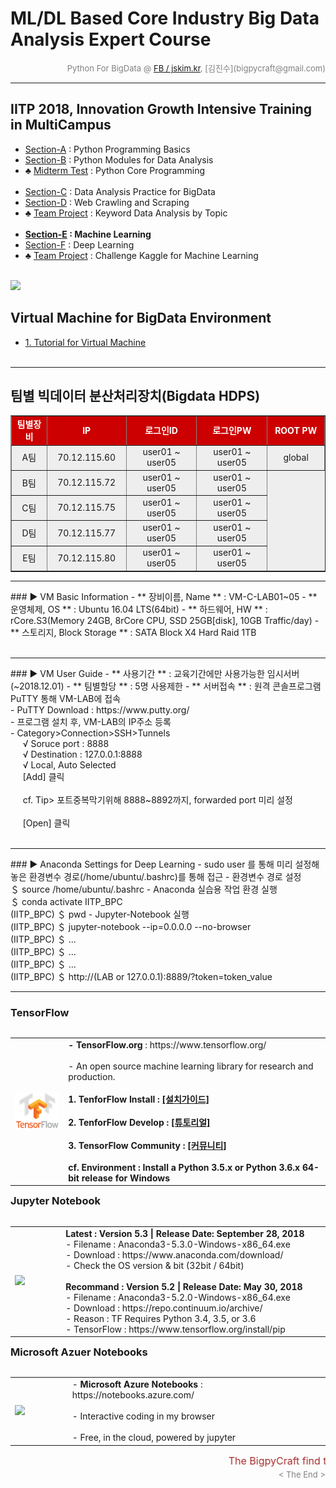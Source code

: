 
# ML/DL Based Core Industry Big Data Analysis Expert Course

<div align='right'><font size=2 color='gray'>Python For BigData @ <font color='blue'><a href='https://www.facebook.com/jskim.kr'>FB / jskim.kr</a></font>, [김진수](bigpycraft@gmail.com)</font></div>
<hr>

## IITP 2018, Innovation Growth Intensive Training in MultiCampus
>  
- [Section-A][link-A] : Python Programming Basics 
- [Section-B][link-B] : Python Modules for Data Analysis
- ♣ [Midterm Test][test10] : Python Core Programming <br/><br/>
- [Section-C][link-C] : Data Analysis Practice for BigData
- [Section-D][link-D] : Web Crawling and Scraping
- ♣ [Team Project][test11] : Keyword Data Analysis by Topic <br/><br/>
- <b>[Section-E][link-E] : Machine Learning</b>
- [Section-F][link-F] : Deep Learning
- ♣ [Team Project][test12] : Challenge Kaggle for Machine Learning <br/><br/>

[link-A]: https://github.com/bigpycraft/iitp18-multicampus/tree/master/section-A "Go Section-A"
[link-B]: https://github.com/bigpycraft/iitp18-multicampus/tree/master/section-B "Go Section-B"
[link-C]: https://github.com/bigpycraft/iitp18-multicampus/tree/master/section-C "Go Section-C"
[link-D]: https://github.com/bigpycraft/iitp18-multicampus/tree/master/section-D "Go Section-D"
[link-E]: https://github.com/bigpycraft/iitp18-multicampus/tree/master/section-E "Go Section-E"
[link-F]: https://github.com/bigpycraft/iitp18-multicampus/tree/master/section-F "Go Section-F"
[test10]: https://github.com/bigpycraft/iitp18-multicampus/tree/master/test-py10 "Go Test-10"
[test11]: https://github.com/bigpycraft/iitp18-multicampus/tree/master/test-py11 "Go Test-11"
[test12]: https://github.com/bigpycraft/iitp18-multicampus/tree/master/test-py12 "Go Test-12"


<img src="../images/img_front_readme_iitp.png">

## Virtual Machine for BigData Environment
- <a href="https://htmlpreview.github.io/?https://github.com/bigpycraft/iitp18-multicampus/blob/master/section-H/html/BDA-VM101-Tutorials.html                 "> 1. Tutorial for Virtual Machine    </a>
<br/><br/>


<hr>

## 팀별 빅데이터 분산처리장치(Bigdata HDPS)

<table border=1 bgcolor="#EEEEEE">
	<tr bgcolor="#CC0000">
		<td width="100"><div align="center"><font color="#FFFFFF"><b>팀별장비 </b></font></div></td>
		<td width="150"><div align="center"><font color="#FFFFFF"><b>IP       </b></font></div></td>
		<td width="200"><div align="center"><font color="#FFFFFF"><b>로그인ID </b></font></div></td>
		<td width="200"><div align="center"><font color="#FFFFFF"><b>로그인PW </b></font></div></td>
		<td width="150"><div align="center"><font color="#FFFFFF"><b>ROOT PW  </b></font></div></td>
	</tr>
	<tr>
		<td><div align="center">A팀             </div></td>
		<td><div align="center">70.12.115.60    </div></td>
		<td><div align="center">user01 ~ user05 </div></td>
		<td><div align="center">user01 ~ user05 </div></td>
		<td><div align="center" rowspan=5>global</div></td>
	</tr>
	<tr>
		<td><div align="center">B팀             </div></td>
		<td><div align="center">70.12.115.72    </div></td>
		<td><div align="center">user01 ~ user05 </div></td>
		<td><div align="center">user01 ~ user05 </div></td>
	</tr>
	<tr>
		<td><div align="center">C팀             </div></td>
		<td><div align="center">70.12.115.75    </div></td>
		<td><div align="center">user01 ~ user05 </div></td>
		<td><div align="center">user01 ~ user05 </div></td>
	</tr>
	<tr>
		<td><div align="center">D팀             </div></td>
		<td><div align="center">70.12.115.77    </div></td>
		<td><div align="center">user01 ~ user05 </div></td>
		<td><div align="center">user01 ~ user05 </div></td>
	</tr>
	<tr>
		<td><div align="center">E팀             </div></td>
		<td><div align="center">70.12.115.80    </div></td>
		<td><div align="center">user01 ~ user05 </div></td>
		<td><div align="center">user01 ~ user05 </div></td>
	</tr>
</table>


<hr>
### ▶ VM Basic Information
- ** 장비이름, Name  ** : VM-C-LAB01~05
- ** 운영체제, OS    ** : Ubuntu 16.04 LTS(64bit)
- ** 하드웨어, HW    ** : rCore.S3(Memory 24GB, 8rCore CPU, SSD 25GB[disk], 10GB Traffic/day)
- ** 스토리지, Block Storage ** : SATA Block X4 Hard Raid 1TB
<br/><br/>

<hr>
### ▶ VM User Guide
- ** 사용기간 ** : 교육기간에만 사용가능한 임시서버 (~2018.12.01)
- ** 팀별할당 ** : 5명 사용제한
- ** 서버접속 ** : 원격 콘솔프로그램 PuTTY 통해 VM-LAB에 접속
<br> - PuTTY Download : https://www.putty.org/
<br> - 프로그램 설치 후, VM-LAB의 IP주소 등록
<br> - Category>Connection>SSH>Tunnels
<br> &nbsp;&nbsp;&nbsp;&nbsp; √ Soruce port : 8888
<br> &nbsp;&nbsp;&nbsp;&nbsp; √ Destination : 127.0.0.1:8888
<br> &nbsp;&nbsp;&nbsp;&nbsp; √ Local, Auto Selected
<br> &nbsp;&nbsp;&nbsp;&nbsp; [Add] 클릭
<br> &nbsp;&nbsp;&nbsp;&nbsp; 
<br> &nbsp;&nbsp;&nbsp;&nbsp; cf. Tip> 포트중복막기위해 8888~8892까지, forwarded port 미리 설정
<br> &nbsp;&nbsp;&nbsp;&nbsp; 
<br> &nbsp;&nbsp;&nbsp;&nbsp; [Open] 클릭
<br/><br/>

<hr>
### ▶ Anaconda Settings for Deep Learning
- sudo user 를 통해 미리 설정해 놓은 환경변수 경로(/home/ubuntu/.bashrc)를 통해 접근
- 환경변수 경로 설정
<br/> ＄ source /home/ubuntu/.bashrc
- Anaconda 실습용 작업 환경 실행
<br/> ＄ conda activate IITP_BPC
<br/> (IITP_BPC) ＄ pwd
- Jupyter-Notebook 실행
<br/> (IITP_BPC) ＄ jupyter-notebook --ip=0.0.0.0 --no-browser
<br/> (IITP_BPC) ＄ ...
<br/> (IITP_BPC) ＄ ...
<br/> (IITP_BPC) ＄ ...
<br/> (IITP_BPC) ＄ http://(LAB or 127.0.0.1):8889/?token=token_value



<hr>

### TensorFlow

<table align="left">
    <tr align="left">
        <td width="200">
            <a href="https://www.tensorflow.org/">
            <img src="../images/TensorFlow_logo2.png" width="150" />
            </a>
        </td>
        <td width="800">
<div align="left">
    <b> - TensorFlow.org </b> : https://www.tensorflow.org/
    <br/><br/> - An open source machine learning library for research and production.
    <br/><br/>
    <b> 1. TenforFlow Install  : <a href='https://www.tensorflow.org/install/'>[설치가이드]</a>
    <br/><br/>
    <b> 2. TenforFlow Develop : <a href='https://www.tensorflow.org/tutorials/'>[튜토리얼]</a>
    <br/><br/>
    <b> 3. TensorFlow Community </b> : <a href='https://www.tensorflow.org/community/'>[커뮤니티]</a>
    <br/><br/>
    <b> cf. Environment : Install a Python 3.5.x or Python 3.6.x 64-bit release for Windows </b>
</div>
        </td>
    </tr>
</table>
<br/>


<hr>

<h3> Jupyter Notebook </h3>

<table align="left">
    <tr align="left">
        <td width="200">
            <a href="https://www.seleniumhq.org/projects/webdriver/">
            <img src="../images/jupyter.jpg" width="150" />
            </a>
        </td>
        <td width="800">
<div align="left">
<b> Latest : Version 5.3 | Release Date: September 28, 2018 </b>
<br/>
- Filename : Anaconda3-5.3.0-Windows-x86_64.exe 
<br/>
- Download : https://www.anaconda.com/download/
<br/>
- Check the OS version & bit (32bit / 64bit)
</div>
<br/>
<div align="left">
<b> Recommand : Version 5.2 | Release Date: May 30, 2018 </b>
<br/>
- Filename : Anaconda3-5.2.0-Windows-x86_64.exe
<br/>
- Download : https://repo.continuum.io/archive/ 
<br/>
- Reason : TF Requires Python 3.4, 3.5, or 3.6 
<br/>
- TensorFlow : https://www.tensorflow.org/install/pip
</div></td>
    </tr>
</table>
<br/>


<hr>

### Microsoft Azuer Notebooks

<table align="left">
    <tr align="left">
        <td width="200">
            <a href="https://notebooks.azure.com/">
            <img src="../images/microsoft.jpg" width="100" />
            </a>
        </td>
        <td width="800">
<div align="left">
- <b> Microsoft Azure Notebooks </b> : https://notebooks.azure.com/
<br/><br/>
- Interactive coding in my browser
<br/><br/>
- Free, in the cloud, powered by jupyter
</div></td>
    </tr>
</table>
<br/>


<hr>
<marquee><font size=3 color='brown'>The BigpyCraft find the information to design valuable society with Technology & Craft.</font></marquee>
<div align='right'><font size=2 color='gray'> &lt; The End &gt; </font></div>
